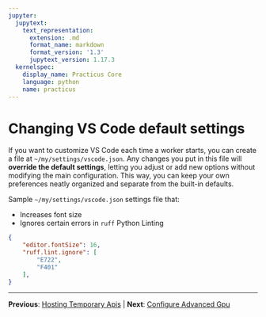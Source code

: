 ```yaml
---
jupyter:
  jupytext:
    text_representation:
      extension: .md
      format_name: markdown
      format_version: '1.3'
      jupytext_version: 1.17.3
  kernelspec:
    display_name: Practicus Core
    language: python
    name: practicus
---
```


<!-- #region -->
# Changing VS Code default settings

If you want to customize VS Code each time a worker starts, you can create a file at `~/my/settings/vscode.json`. Any changes you put in this file will **override the default settings**, letting you adjust or add new options without modifying the main configuration. This way, you can keep your own preferences neatly organized and separate from the built-in defaults.

Sample `~/my/settings/vscode.json` settings file that:
- Increases font size
- Ignores certain errors in `ruff` Python Linting


```json
{
    "editor.fontSize": 16,
    "ruff.lint.ignore": [
        "E722", 
        "F401"
    ],
}
```

<!-- #endregion -->


---

**Previous**: [Hosting Temporary Apis](hosting-temporary-apis.md) | **Next**: [Configure Advanced Gpu](configure-advanced-gpu.md)
